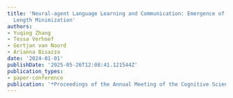 ```yaml
---
title: 'Neural-agent Language Learning and Communication: Emergence of Dependency
  Length Minimization'
authors:
- Yuqing Zhang
- Tessa Verhoef
- Gertjan van Noord
- Arianna Bisazza
date: '2024-01-01'
publishDate: '2025-05-26T12:08:41.121544Z'
publication_types:
- paper-conference
publication: '*Proceedings of the Annual Meeting of the Cognitive Science Society*'
---
```

